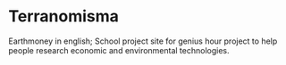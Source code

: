 # Terranomisma
Earthmoney in english; School project site for genius hour project to help people research economic and environmental technologies.
